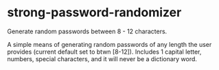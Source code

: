 # strong-password-randomizer
Generate random passwords between 8 - 12 characters.

A simple means of generating random passwords of any length the user provides (current default set to btwn [8-12]). Includes 1 capital letter, numbers, special characters, and it will never be a dictionary word.
